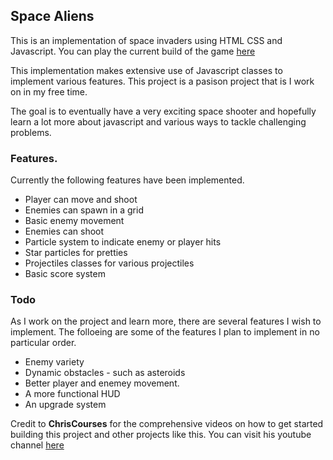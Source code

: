## Space Aliens

This is an implementation of space invaders using HTML CSS and Javascript. You can play the current build of the game [here](https://mcdavidlubega.github.io/sapce_invaders/)

This implementation makes extensive use of Javascript classes to implement various features. This project is a pasison project that is I work on in my free time. 

The goal is to eventually have a very exciting space shooter and hopefully learn a lot more about javascript and various ways to tackle challenging problems.

### Features.
Currently the following features have been implemented.

- Player can move and shoot
- Enemies can spawn in a grid 
- Basic enemy movement 
- Enemies can shoot
- Particle system to indicate enemy or player hits
- Star particles for pretties
- Projectiles classes for various projectiles
- Basic score system

### Todo
As I work on the project and learn more, there are several features I wish to implement. The folloeing are some of the features I plan to implement in no particular order.

- Enemy variety
- Dynamic obstacles - such as asteroids
- Better player and enemey movement.
- A more functional HUD
- An upgrade system

Credit to **ChrisCourses** for the comprehensive videos on how to get started building this project and other projects like this. You can visit his youtube channel [here](https://www.youtube.com/@ChrisCourses)